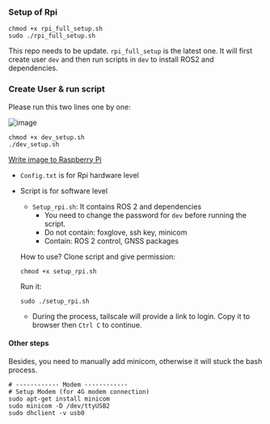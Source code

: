 ### Setup of Rpi


```
chmod +x rpi_full_setup.sh
sudo ./rpi_full_setup.sh
```
This repo needs to be update. `rpi_full_setup` is the latest one. It will first create user `dev` and then run scripts in `dev` to install ROS2 and dependencies.
### Create User & run script
Please run this two lines one by one:


![image](https://github.com/user-attachments/assets/b6c74c41-43a5-4c67-9e4b-d39052ed00d8)

```
chmod +x dev_setup.sh
./dev_setup.sh
```


[Write image to Raspberry Pi ](https://orobotics.sharepoint.com/:w:/s/AMRSweeper/EYyAcXdbdvBDn3S_FSLEkB8BfrLMU5o2DUBJO345Z8hJNw?e=cCnbcv)
- `Config.txt` is for Rpi hardware level
- Script is for software level
  - `Setup_rpi.sh`: It contains ROS 2 and dependencies
    - You need to change the password for `dev` before running the script.
    - Do not contain: foxglove, ssh key, minicom
    - Contain: ROS 2 control, GNSS packages
      
  How to use? Clone script and give permission:
  ```
  chmod +x setup_rpi.sh
  ```
  Run it:
  ```
  sudo ./setup_rpi.sh
  ```
  * During the process, tailscale will provide a link to login. Copy it to browser then `Ctrl C` to continue.
  
#### Other steps
Besides, you need to manually add minicom, otherwise it will stuck the bash process.
```
# ------------ Modem ------------ 
# Setup Modem (for 4G modem connection)
sudo apt-get install minicom
sudo minicom -D /dev/ttyUSB2
sudo dhclient -v usb0
```


